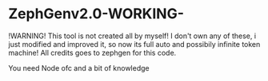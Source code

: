 # ZephGenv2.0-WORKING-
!WARNING!
This tool is not created all by myself! I don't own any of these, i just modified and improved it, so now its full auto and possibily infinite token machine!
All credits goes to zephgen for this code.

You need Node ofc and a bit of knowledge
